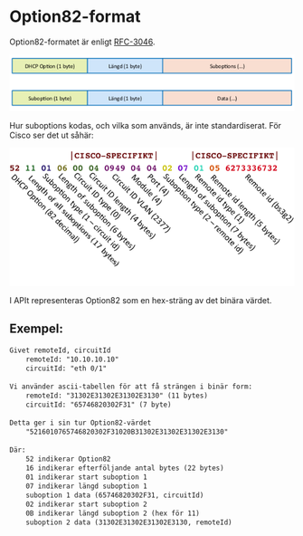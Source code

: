 # Option82-format

Option82-formatet är enligt [RFC-3046][rfc3046-sec2].

![DHCP Option82](files/option82-1.png)

Hur suboptions kodas, och vilka som används, är inte standardiserat. För Cisco ser det ut såhär:

![Cisco O82](files/option82-2.png)

I APIt representeras Option82 som en hex-sträng av det binära värdet.

## Exempel:

```
Givet remoteId, circuitId
    remoteId: "10.10.10.10"
    circuitId: "eth 0/1"

Vi använder ascii-tabellen för att få strängen i binär form:
    remoteId: "31302E31302E31302E3130" (11 bytes)
    circuitId: "65746820302F31" (7 byte)

Detta ger i sin tur Option82-värdet 
    "5216010765746820302F31020B31302E31302E31302E3130"

Där:
    52 indikerar Option82
    16 indikerar efterföljande antal bytes (22 bytes)
    01 indikerar start suboption 1
    07 indikerar längd suboption 1
    suboption 1 data (65746820302F31, circuitId)
    02 indikerar start suboption 2
    0B indikerar längd suboption 2 (hex för 11)
    suboption 2 data (31302E31302E31302E3130, remoteId)
```

[rfc3046-sec2]: http://www.ietf.org/rfc/rfc3046.txt "DHCP Relay Agent Information Option"
